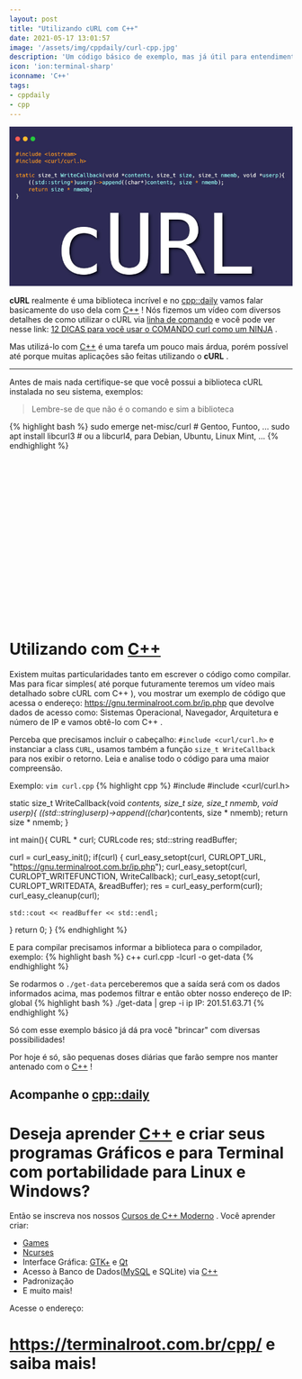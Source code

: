 ```yaml
---
layout: post
title: "Utilizando cURL com C++"
date: 2021-05-17 13:01:57
image: '/assets/img/cppdaily/curl-cpp.jpg'
description: 'Um código básico de exemplo, mas já útil para entendimento de como funciona.'
icon: 'ion:terminal-sharp'
iconname: 'C++'
tags:
- cppdaily
- cpp
---
```


![Utilizando CURL com C++](/assets/img/cppdaily/curl-cpp.jpg)

**cURL** realmente é uma biblioteca incrível e no [cpp::daily](https://terminalroot.com.br/tags#cppdaily) vamos falar basicamente do uso dela com [C++](https://terminalroot.com.br/cpp) ! 
Nós fizemos um vídeo com diversos detalhes de como utilizar o cURL via [linha de comando](https://terminalroot.com.br/tags#comandos) e você pode ver nesse link: [12 DICAS para você usar o COMANDO curl como um NINJA](https://youtu.be/HxezVt5IEHQ) .

Mas utilizá-lo com [C++](https://terminalroot.com.br/cpp) é uma tarefa um pouco mais árdua, porém possível até porque muitas aplicações são feitas utilizando o **cURL** .

---

Antes de mais nada certifique-se que você possui a biblioteca cURL instalada no seu sistema, exemplos:
> Lembre-se de que não é o comando e sim a biblioteca

{% highlight bash %}
sudo emerge net-misc/curl # Gentoo, Funtoo, ...
sudo apt install libcurl3 # ou a libcurl4, para Debian, Ubuntu, Linux Mint, ...
{% endhighlight %}

<!-- QUADRADO -->
<script async src="//pagead2.googlesyndication.com/pagead/js/adsbygoogle.js"></script>
<ins class="adsbygoogle"
style="display:inline-block;width:336px;height:280px"
data-ad-client="ca-pub-2838251107855362"
data-ad-slot="5351066970"></ins>
<script>
(adsbygoogle = window.adsbygoogle || []).push({});
</script>

# Utilizando com [C++](https://terminalroot.com.br/cpp)
Existem muitas particularidades tanto em escrever o código como compilar. Mas para ficar simples( até porque futuramente teremos um vídeo mais detalhado sobre cURL com C++ ), vou mostrar um exemplo de código que acessa o endereço: <https://gnu.terminalroot.com.br/ip.php> que devolve dados de acesso como: Sistemas Operacional, Navegador, Arquitetura e número de IP e vamos obtê-lo com C++ .

Perceba que precisamos incluir o cabeçalho: `#include <curl/curl.h>` e instanciar a class `CURL`, usamos também a função `size_t WriteCallback` para nos exibir o retorno. Leia e analise todo o código para uma maior compreensão.

Exemplo: `vim curl.cpp`
{% highlight cpp %}
#include <iostream>
#include <curl/curl.h>

static size_t WriteCallback(void *contents, size_t size, size_t nmemb, void *userp){
    ((std::string*)userp)->append((char*)contents, size * nmemb);
    return size * nmemb;
}

int main(){
  CURL * curl;
  CURLcode res;
  std::string readBuffer;

  curl = curl_easy_init();
  if(curl) {
    curl_easy_setopt(curl, CURLOPT_URL, "https://gnu.terminalroot.com.br/ip.php");
    curl_easy_setopt(curl, CURLOPT_WRITEFUNCTION, WriteCallback);
    curl_easy_setopt(curl, CURLOPT_WRITEDATA, &readBuffer);
    res = curl_easy_perform(curl);
    curl_easy_cleanup(curl);

    std::cout << readBuffer << std::endl;
  }
  return 0;
}
{% endhighlight %}

<!-- RETANGULO LARGO 2 -->
<script async src="//pagead2.googlesyndication.com/pagead/js/adsbygoogle.js"></script>
<ins class="adsbygoogle"
style="display:block; text-align:center;"
data-ad-layout="in-article"
data-ad-format="fluid"
data-ad-client="ca-pub-2838251107855362"
data-ad-slot="8549252987"></ins>
<script>
(adsbygoogle = window.adsbygoogle || []).push({});
</script>


E para compilar precisamos informar a biblioteca para o compilador, exemplo:
{% highlight bash %}
c++ curl.cpp -lcurl -o get-data
{% endhighlight %}

Se rodarmos o `./get-data` perceberemos que a saída será com os dados informados acima, mas podemos filtrar e então obter nosso endereço de IP: global
{% highlight bash %}
./get-data | grep -i ip
IP: 201.51.63.71
{% endhighlight %}

Só com esse exemplo básico já dá pra você "brincar" com diversas possibilidades!

Por hoje é só, são pequenas doses diárias que farão sempre nos manter antenado com o [C++](https://terminalroot.com.br/cpp/) !

## Acompanhe o [cpp::daily](https://terminalroot.com.br/tags#cppdaily)

# Deseja aprender [C++](https://terminalroot.com.br/cpp/) e criar seus programas Gráficos e para Terminal com portabilidade para Linux e Windows?
Então se inscreva nos nossos [Cursos de C++ Moderno](https://terminalroot.com.br/cpp/) . Você aprender criar:
- [Games](https://terminalroot.com.br/tags#games)
- [Ncurses](https://terminalroot.com.br/2021/02/crie-programas-graficos-no-terminal-com-cpp-e-ncurses.html)
- Interface Gráfica: [GTK+](https://terminalroot.com.br/2020/08/anjuta-o-melhor-ide-para-c-com-gtkmm.html) e [Qt](https://terminalroot.com.br/2021/02/gerencie-suas-contas-financeiras-pessoais-com-terminal-finances.html)
- Acesso à Banco de Dados([MySQL](https://terminalroot.com.br/mysql/) e SQLite) via [C++](https://terminalroot.com.br/cpp/)
- Padronização
- E muito mais!

Acesse o endereço:
# <https://terminalroot.com.br/cpp/> e saiba mais!




